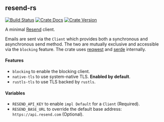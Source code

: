 ## resend-rs

[![Build Status][action-badge]][action-url]
[![Crate Docs][docs-badge]][docs-url]
[![Crate Version][crates-badge]][crates-url]

A minimal [Resend](https://resend.com) client.

[action-badge]: https://img.shields.io/github/actions/workflow/status/resend/resend-rs/ci.yml
[action-url]: https://github.com/resend/resend-rs/actions/workflows/ci.yml
[crates-badge]: https://img.shields.io/crates/v/resend-rs
[crates-url]: https://crates.io/crates/resend-rs
[docs-badge]: https://img.shields.io/docsrs/resend-rs
[docs-url]: https://docs.rs/resend-rs

Emails are sent via the `Client` which provides both a synchronous and
asynchronous send method. The two are mutually exclusive and accessible via the
`blocking` feature. The crate uses [reqwest][reqwest] and [serde][serde]
internally.

[reqwest]: https://github.com/seanmonstar/reqwest
[serde]: https://github.com/serde-rs/serde

#### Features

- `blocking` to enable the blocking client.
- `native-tls` to use system-native TLS. **Enabled by default**.
- `rustls-tls` to use TLS backed by `rustls`.

#### Variables

- `RESEND_API_KEY` to enable `impl Default` for a `Client` (Required).
- `RESEND_BASE_URL` to override the default base address:
  `https://api.resend.com` (Optional).
